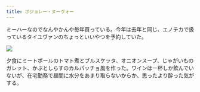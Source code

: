 ```yaml
---
title: ボジョレー・ヌーヴォー
---
```


ミーハーなのでなんやかんや毎年買っている。今年は去年と同じ、エノテカで扱っているタイユヴァンのちょっといいやつを予約していた。

![](https://photos.old.apkas.net/medium/202311/20231116-122638.webp)

夕食にミートボールのトマト煮とブルスケッタ、オニオンスープ、じゃがいものガレット、かぶとしらすのカルパッチョ風を作った。ワインは一杯しか飲んでいないが、在宅勤務で昼間に水分をあまり取らないからか、思ったより酔った気がする。
